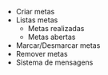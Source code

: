 - Criar metas
- Listas metas
  - Metas realizadas
  - Metas abertas
- Marcar/Desmarcar metas
- Remover metas
- Sistema de mensagens
